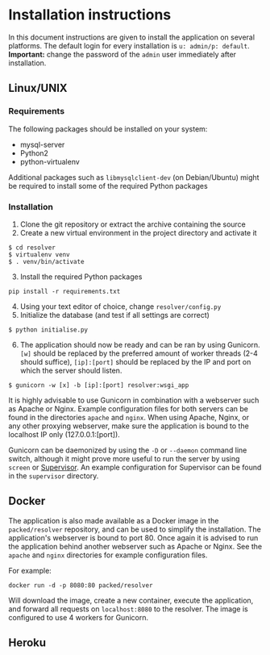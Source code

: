 Installation instructions
=========================
In this document instructions are given to install the application on several platforms. The default login for every installation is `u: admin/p: default`. **Important:** change the password of the `admin` user immediately after installation.

## Linux/UNIX

### Requirements
The following packages should be installed on your system:
- mysql-server
- Python2
- python-virtualenv

Additional packages such as `libmysqlclient-dev` (on Debian/Ubuntu) might be required to install some of the required Python packages

### Installation
1. Clone the git repository or extract the archive containing the source
2. Create a new virtual environment in the project directory and activate it
```
$ cd resolver
$ virtualenv venv
$ . venv/bin/activate
```
3. Install the required Python packages
```
pip install -r requirements.txt
```
4. Using your text editor of choice, change `resolver/config.py`
5. Initialize the database (and test if all settings are correct)
```
$ python initialise.py
```
6. The application should now be ready and can be ran by using Gunicorn. `[w]` should be replaced by the preferred amount of worker threads (2-4 should suffice), `[ip]:[port]` should be replaced by the IP and port on which the server should listen.
```
$ gunicorn -w [x] -b [ip]:[port] resolver:wsgi_app
```

It is highly advisable to use Gunicorn in combination with a webserver such as Apache or Nginx. Example configuration files for both servers can be found in the directories `apache` and `nginx`. When using Apache, Nginx, or any other proxying webserver, make sure the application is bound to the localhost IP only (127.0.0.1:[port]).

Gunicorn can be daemonized by using the `-D` or `--daemon` command line switch, although it might prove more useful to run the server by using `screen` or [Supervisor](http://supervisord.org/). An example configuration for Supervisor can be found in the `supervisor` directory.

## Docker
The application is also made available as a Docker image in the `packed/resolver` repository, and can be used to simplify the installation. The application's webserver is bound to port 80. Once again it is advised to run the application behind another webserver such as Apache or Nginx. See the `apache` and `nginx` directories for example configuration files.

For example:
```
docker run -d -p 8080:80 packed/resolver
```
Will download the image, create a new container, execute the application, and forward all requests on `localhost:8080` to the resolver. The image is configured to use 4 workers for Gunicorn.

## Heroku
